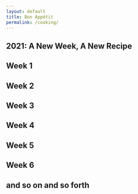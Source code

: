 ```yaml
---
layout: default
title: Bon Appétit
permalink: /cooking/
---
```

## 2021: A New Week, A New Recipe

## Week 1
## Week 2
## Week 3
## Week 4
## Week 5
## Week 6
## and so on and so forth

